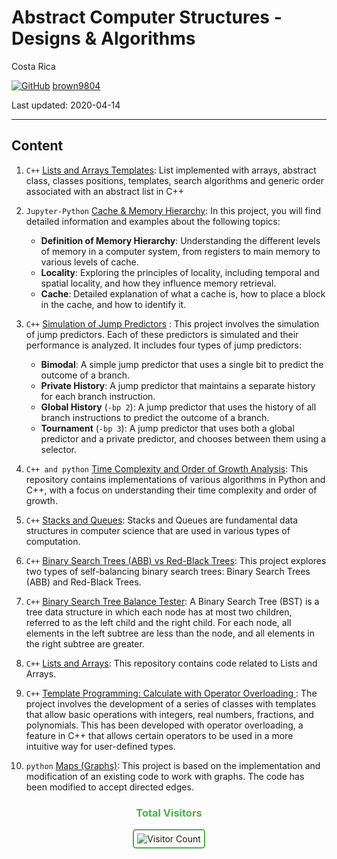 # Abstract Computer Structures - Designs \& Algorithms 

Costa Rica 

[![GitHub](https://img.shields.io/badge/--181717?logo=github&logoColor=ffffff)](https://github.com/)
[brown9804](https://github.com/brown9804)

Last updated: 2020-04-14

------------------------------------------

## Content 

1. `C++` [Lists and Arrays Templates](./1_AbstractListArraysTemplate/): List implemented with arrays, abstract class, classes positions, templates, search algorithms and generic order associated with an abstract list in C++

2. `Jupyter-Python` [Cache & Memory Hierarchy](./2_CacheMemoryHierarchy/): In this project, you will find detailed information and examples about the following topics:
    - **Definition of Memory Hierarchy**: Understanding the different levels of memory in a computer system, from registers to main memory to various levels of cache.
    - **Locality**: Exploring the principles of locality, including temporal and spatial locality, and how they influence memory retrieval.
    - **Cache**: Detailed explanation of what a cache is, how to place a block in the cache, and how to identify it.

3. `C++` [Simulation of Jump Predictors](./3_JumpPredictorsSimulation/) : This project involves the simulation of jump predictors. Each of these predictors is simulated and their performance is analyzed. It includes four types of jump predictors:
    - **Bimodal**: A simple jump predictor that uses a single bit to predict the outcome of a branch.
    - **Private History**: A jump predictor that maintains a separate history for each branch instruction.
    - **Global History** (`-bp 2`): A jump predictor that uses the history of all branch instructions to predict the outcome of a branch.
    - **Tournament** (`-bp 3`): A jump predictor that uses both a global predictor and a private predictor, and chooses between them using a selector.
4. `C++ and python` [Time Complexity and Order of Growth Analysis](./4_TimeDurationComplexityAnalysis/): This repository contains implementations of various algorithms in Python and C++, with a focus on understanding their time complexity and order of growth.
5. `C++` [Stacks and Queues](./5_StacksTailsStructures/): Stacks and Queues are fundamental data structures in computer science that are used in various types of computation.
6. `C++` [Binary Search Trees (ABB) vs Red-Black Trees](./6_BinaryABBVsRedBlackTrees/): This project explores two types of self-balancing binary search trees: Binary Search Trees (ABB) and Red-Black Trees.
7. `C++` [Binary Search Tree Balance Tester](./7_BSTBalanceTester/): A Binary Search Tree (BST) is a tree data structure in which each node has at most two children, referred to as the left child and the right child. For each node, all elements in the left subtree are less than the node, and all elements in the right subtree are greater.
8. `C++` [Lists and Arrays](./8_ListArrayMethods/): This repository contains code related to Lists and Arrays.
9. `C++` [Template Programming: Calculate with Operator Overloading ](./9_TemplateProgrammingCalc/): The project involves the development of a series of classes with templates that allow basic operations with integers, real numbers, fractions, and polynomials. This has been developed with operator overloading, a feature in C++ that allows certain operators to be used in a more intuitive way for user-defined types.
10. `python` [Maps (Graphs)](./10_MapsGraphs/): This project is based on the implementation and modification of an existing code to work with graphs. The code has been modified to accept directed edges.

<div align="center">
  <h3 style="color: #4CAF50;">Total Visitors</h3>
  <img src="https://profile-counter.glitch.me/brown9804/count.svg" alt="Visitor Count" style="border: 2px solid #4CAF50; border-radius: 5px; padding: 5px;"/>
</div>
